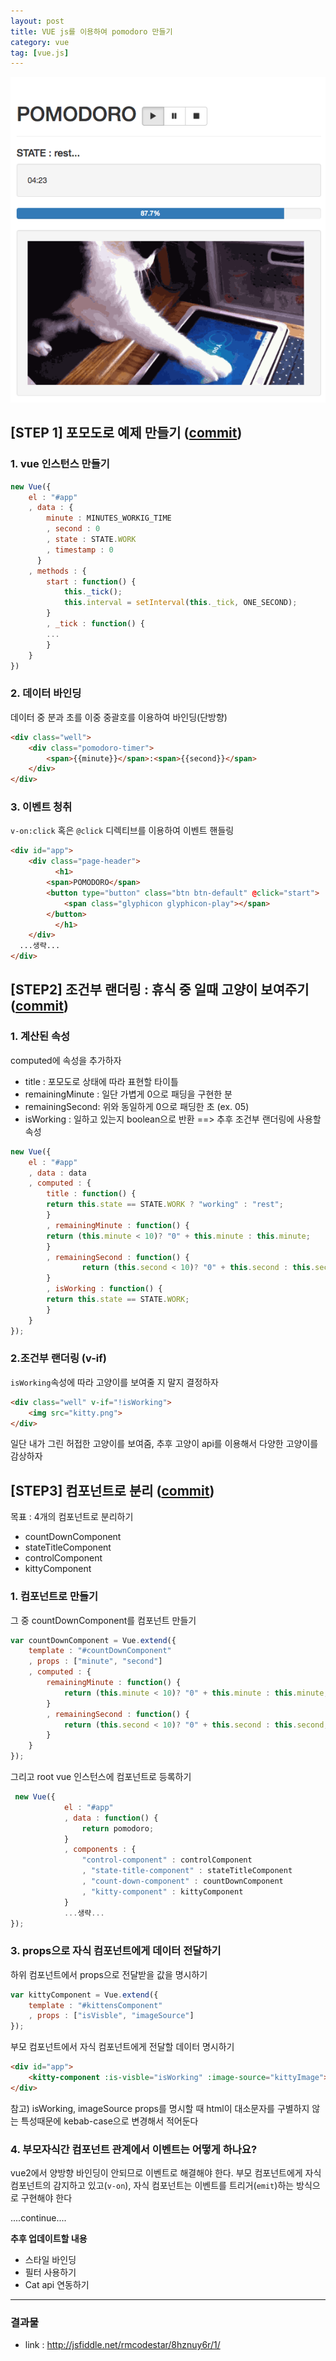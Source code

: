 ```yaml
---
layout: post
title: VUE js를 이용하여 pomodoro 만들기
category: vue
tag: [vue.js]
---
```


![ScreenShot](https://github.com/rmcodestar/study-vue-js/blob/master/img/pomodoro.png?raw=true)



## [STEP 1] 포모도로 예제 만들기 ([commit](https://github.com/rmcodestar/study-vue-js/commit/ce221fe23e2fd17b4ac2976dccb1ccafeb6b99e2))



### 1. vue 인스턴스 만들기

```javascript
new Vue({
	el : "#app"
	, data : {
        minute : MINUTES_WORKIG_TIME
        , second : 0
        , state : STATE.WORK
        , timestamp : 0
      }
    , methods : {
        start : function() {
            this._tick();
            this.interval = setInterval(this._tick, ONE_SECOND);
        }
        , _tick : function() {
        ...
        }
    }
})
```



### 2. 데이터 바인딩

데이터 중 분과 초를 이중 중괄호를 이용하여 바인딩(단방향)

```html
<div class="well">
	<div class="pomodoro-timer">
		<span>{{minute}}</span>:<span>{{second}}</span>
	</div>
</div>
```



### 3. 이벤트 청취 

`v-on:click` 혹은 `@click` 디렉티브를 이용하여 이벤트 핸들링

```html
<div id="app">
	<div class="page-header">
	      <h1>
		<span>POMODORO</span>
		<button type="button" class="btn btn-default" @click="start">
		    <span class="glyphicon glyphicon-play"></span>
		</button>
	      </h1>
	</div>
  ...생략...
</div>
```


## [STEP2] 조건부 랜더링 : 휴식 중 일때 고양이 보여주기 ([commit](https://github.com/rmcodestar/study-vue-js/commit/50ae657ae5b30d78deb788752d90988667bd6903))

### 1. 계산된 속성

computed에 속성을 추가하자

* title : 포모도로 상태에 따라 표현할 타이틀
* remainingMinute : 일단 가볍게 0으로 패딩을 구현한 분
* remainingSecond: 위와 동일하게 0으로 패딩한 초 (ex. 05) 
* isWorking : 일하고 있는지 boolean으로 반환 ==> 추후 조건부 랜더링에 사용할 속성

```javascript
new Vue({
    el : "#app"
    , data : data
    , computed : {
        title : function() {
		return this.state == STATE.WORK ? "working" : "rest";
        }
        , remainingMinute : function() {
		return (this.minute < 10)? "0" + this.minute : this.minute;
        }
        , remainingSecond : function() {
                return (this.second < 10)? "0" + this.second : this.second;
        }
        , isWorking : function() {
		return this.state == STATE.WORK;
        }
    }
});
```



### 2.조건부 랜더링 (v-if)

`isWorking`속성에 따라 고양이를 보여줄 지 말지 결정하자

```Html
<div class="well" v-if="!isWorking">
	<img src="kitty.png">
</div>
```

일단 내가 그린 허접한 고양이를 보여줌, 추후 고양이 api를 이용해서 다양한 고양이를 감상하자



## [STEP3] 컴포넌트로 분리 ([commit](https://github.com/rmcodestar/study-vue-js/commit/20bb152995eecd3d68caf860136b7968a7730cca))



목표 : 4개의 컴포넌트로 분리하기

- countDownComponent
- stateTitleComponent
- controlComponent
- kittyComponent



### 1. 컴포넌트로 만들기

그 중 countDownComponent를 컴포넌트 만들기

```javascript
var countDownComponent = Vue.extend({
	template : "#countDownComponent"
	, props : ["minute", "second"]
	, computed : {
        remainingMinute : function() {
        	return (this.minute < 10)? "0" + this.minute : this.minute;
        }
        , remainingSecond : function() {
        	return (this.second < 10)? "0" + this.second : this.second;
        }
	}
});
```

그리고 root vue 인스턴스에 컴포넌트로 등록하기

```javascript
 new Vue({
            el : "#app"
            , data : function() {
                return pomodoro;
            }
            , components : {
                "control-component" : controlComponent
                , "state-title-component" : stateTitleComponent
                , "count-down-component" : countDownComponent
                , "kitty-component" : kittyComponent
            }
   			...생략...
});
```

### 3. props으로 자식 컴포넌트에게 데이터 전달하기
하위 컴포넌트에서 props으로 전달받을 값을 명시하기
```javascript
var kittyComponent = Vue.extend({
    template : "#kittensComponent"
    , props : ["isVisble", "imageSource"]
});
```

부모 컴포넌트에서 자식 컴포넌트에게 전달할 데이터 명시하기

```html
<div id="app">
    <kitty-component :is-visble="isWorking" :image-source="kittyImage"></kitty-component>
</div>
```
참고) isWorking, imageSource props를 명시할 때 html이 대소문자를 구별하지 않는 특성때문에 kebab-case으로 변경해서 적어둔다


### 4. 부모자식간 컴포넌트 관계에서 이벤트는 어떻게 하나요?
vue2에서 양방향 바인딩이 안되므로 이벤트로 해결해야 한다.
부모 컴포넌트에게 자식 컴포넌트의 감지하고 있고(`v-on`), 자식 컴포넌트는 이벤트를 트리거(`emit`)하는 방식으로 구현해야 한다

....continue....




**추후 업데이트할 내용**
* 스타일 바인딩
* 필터 사용하기
* Cat api 연동하기

***

### 결과물

* link : http://jsfiddle.net/rmcodestar/8hznuy6r/1/

<script async src="//jsfiddle.net/rmcodestar/8hznuy6r/embed/js,html,result/"></script>
